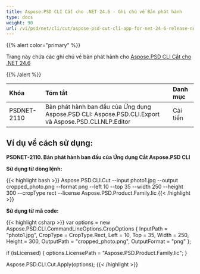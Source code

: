```yaml
---
title: Aspose.PSD CLI Cắt cho .NET 24.6 - Ghi chú về Bản phát hành
type: docs
weight: 90
url: /vi/psd/net/cli/cut/aspose-psd-cut-cli-app-for-net-24-6-release-notes/
---
```


{{% alert color="primary" %}}

Trang này chứa các ghi chú về bản phát hành cho [Aspose.PSD CLI Cắt cho .NET 24.6](https://www.nuget.org/packages/Aspose.PSD.CLI.Cut/)

{{% /alert %}}

| **Khóa**   | **Tóm tắt**                                                                                  | **Danh mục**  |
|:-----------|:---------------------------------------------------------------------------------------------|:--------------|
| PSDNET-2110| Bản phát hành ban đầu của Ứng dụng Aspose.PSD CLI: Aspose.PSD.CLI.Export và Aspose.PSD.CLI.NLP.Editor | Cải tiến     |


## **Ví dụ về cách sử dụng:**

**PSDNET-2110. Bản phát hành ban đầu của Ứng dụng Cắt Aspose.PSD CLI**

**Sử dụng từ dòng lệnh:**

{{< highlight bash >}}
Aspose.PSD.CLI.Cut --input photo1.jpg --output cropped_photo.png --format png --left 10 --top 35 --width 250 --height 300 --cropType rect --license Aspose.PSD.Product.Family.lic
{{< /highlight >}}

**Sử dụng từ mã code:**

{{< highlight csharp >}}
var options = new Aspose.PSD.CLI.CommandLineOptions.CropOptions
{
    InputPath = "photo1.jpg",
    CropType = CropType.Rect,
    Left = 10,
    Top = 35,
    Width = 250,
    Height = 300,
    OutputPath = "cropped_photo.png",
    OutputFormat = "png"
};


if (isLicensed)
{
    options.LicensePath = "Aspose.PSD.Product.Family.lic";
}

Aspose.PSD.CLI.Cut.Apply(options);
{{< /highlight >}}
